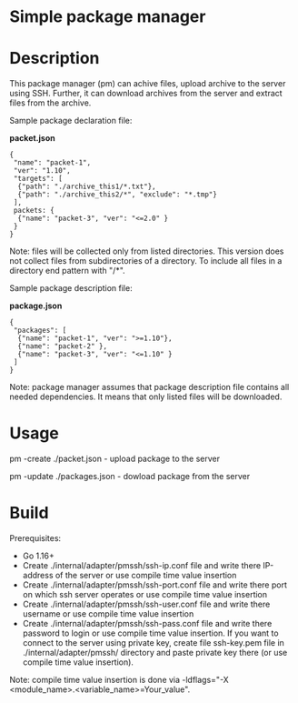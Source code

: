 <h1>Simple package manager</h1>

# Description
This package manager (pm) can achive files, upload archive to the server using SSH.
Further, it can download archives from the server and extract files from the archive.

Sample package declaration file:

<b>packet.json</b>
```
{
 "name": "packet-1",
 "ver": "1.10",
 "targets": [
  {"path": "./archive_this1/*.txt"},
  {"path": "./archive_this2/*", "exclude": "*.tmp"}
 ],
 packets: {
  {"name": "packet-3", "ver": "<=2.0" }
 }
}
```
Note: files will be collected only from listed directories.
This version does not collect files from subdirectories of a directory.
To include all files in a directory end pattern with "/*".

Sample package description file:

<b>package.json</b>
```
{
 "packages": [
  {"name": "packet-1", "ver": ">=1.10"},
  {"name": "packet-2" },
  {"name": "packet-3", "ver": "<=1.10" }
 ]
}
```
Note: package manager assumes that package description file contains all needed dependencies.
It means that only listed files will be downloaded.

# Usage
pm -create ./packet.json - upload package to the server

pm -update ./packages.json - dowload package from the server

# Build
Prerequisites:
- Go 1.16+
- Create ./internal/adapter/pmssh/ssh-ip.conf file 
    and write there IP-address of the server or use compile time value insertion
- Create ./internal/adapter/pmssh/ssh-port.conf file 
    and write there port on which ssh server operates or use compile time value insertion
- Create ./internal/adapter/pmssh/ssh-user.conf file 
    and write there username or use compile time value insertion
- Create ./internal/adapter/pmssh/ssh-pass.conf file 
    and write there password to login or use compile time value insertion.
    If you want to connect to the server using private key, create file ssh-key.pem
    file in ./internal/adapter/pmssh/ directory and paste private key there (or use compile time value insertion).

Note: compile time value insertion is done via -ldflags="-X <module_name>.<variable_name>=Your_value".
